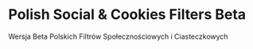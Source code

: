 # Polish Social & Cookies Filters Beta
Wersja Beta Polskich Filtrów Społecznościowych i Ciasteczkowych
